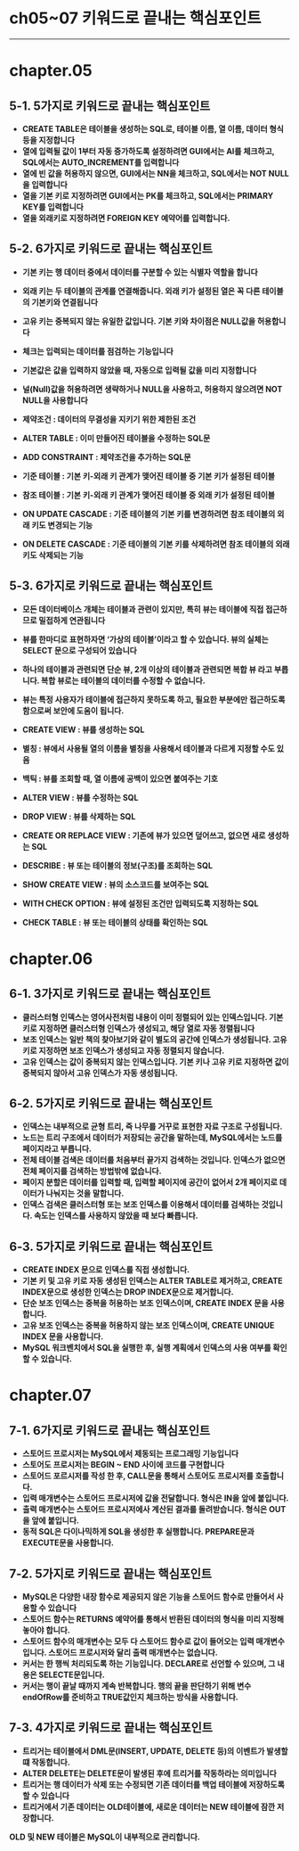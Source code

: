 # ch05~07 키워드로 끝내는 핵심포인트

---

# chapter.05

## 5-1. 5가지로 키워드로 끝내는 핵심포인트

- **CREATE TABLE은 테이블을 생성하는 SQL로, 테이블 이름, 열 이름, 데이터 형식 등을 지정합니다**
- **열에 입력될 값이 1부터 자동 증가하도록 설정하려면 GUI에서는 AI를 체크하고, SQL에서는 AUTO_INCREMENT를 입력합니다**
- **열에 빈 값을 허용하지 않으면, GUI에서는 NN을 체크하고, SQL에서는 NOT NULL을 입력합니다**
- **열을 기본 키로 지정하려면 GUI에서는 PK를 체크하고, SQL에서는 PRIMARY KEY를 입력합니다**
- **열을 외래키로 지정하려면 FOREIGN KEY 예약어를 입력합니다.**

## 5-2. 6가지로 키워드로 끝내는 핵심포인트

- **기본 키는 행 데이터 중에서 데이터를 구분할 수 있는 식별자 역할을 합니다**
- **외래 키는 두 테이블의 관계를 연결해줍니다. 외래 키가 설정된 열은 꼭 다른 테이블의 기본키와 연결됩니다**
- **고유 키는 중복되지 않는 유일한 값입니다. 기본 키와 차이점은 NULL값을 허용합니다**
- **체크는 입력되는 데이터를 점검하는 기능입니다**
- **기본값은 값을 입력하지 않았을 때, 자동으로 입력될 값을 미리 지정합니다**
- **널(Null)값을 허용하려면 생략하거나 NULL을 사용하고, 허용하지 않으려면 NOT NULL을 사용합니다**

- **제약조건 : 데이터의 무결성을 지키기 위한 제한된 조건**
- **ALTER TABLE : 이미 만들어진 테이블을 수정하는 SQL문**
- **ADD CONSTRAINT : 제약조건을 추가하는 SQL문**
- **기준 테이블 : 기본 키-외래 키 관계가 맺어진 테이블 중 기본 키가 설정된 테이블**
- **참조 테이블 : 기본 키-외래 키 관계가 맺어진 테이블 중 외래 키가 설정된 테이블**
- **ON UPDATE CASCADE : 기준 테이블의 기본 키를 변경하려면 참조 테이블의 외래 키도 변경되는 기능**
- **ON DELETE CASCADE : 기준 테이블의 기본 키를 삭제하려면 참조 테이블의 외래 키도 삭제되는 기능**

## 5-3. 6가지로 키워드로 끝내는 핵심포인트

- **모든 데이터베이스 개체는 테이블과 관련이 있지만, 특히 뷰는 테이블에 직접 접근하므로 밀접하게 연관됩니다**
- **뷰를 한마디로 표현하자면 ‘가상의 테이블’이라고 할 수 있습니다. 뷰의 실체는 SELECT 문으로 구성되어 있습니다**
- **하나의 테이블과 관련되면 단순 뷰, 2개 이상의 테이블과 관련되면 복합 뷰 라고 부릅니다. 복합 뷰로는 테이블의 데이터를 수정할 수 없습니다.**
- **뷰는 특정 사용자가 테이블에 접근하지 못하도록 하고, 필요한 부분에만 접근하도록 함으로써 보안에 도움이 됩니다.**

- **CREATE VIEW : 뷰를 생성하는 SQL**
- **별칭 : 뷰에서 사용될 열의 이름을 별칭을 사용해서 테이블과 다르게 지정할 수도 있음**
- **백틱 : 뷰를 조회할 때, 열 이름에 공백이 있으면 붙여주는 기호**
- **ALTER VIEW : 뷰를 수정하는 SQL**
- **DROP VIEW : 뷰를 삭제하는 SQL**
- **CREATE OR REPLACE VIEW : 기존에 뷰가 있으면 덮어쓰고, 없으면 새로 생성하는 SQL**
- **DESCRIBE : 뷰 또는 테이블의 정보(구조)를 조회하는 SQL**
- **SHOW CREATE VIEW : 뷰의 소스코드를 보여주는 SQL**
- **WITH CHECK OPTION : 뷰에 설정된 조건만 입력되도록 지정하는 SQL**
- **CHECK TABLE : 뷰 또는 테이블의 상태를 확인하는 SQL**

# chapter.06

## 6-1. 3가지로 키워드로 끝내는 핵심포인트

- **클러스터형 인덱스는 영어사전처럼 내용이 이미 정렬되어 있는 인덱스입니다. 기본 키로 지정하면 클러스터형 인덱스가 생성되고, 해당 열로 자동 정렬됩니다**
- **보조 인덱스는 일반 책의 찾아보기와 같이 별도의 공간에 인덱스가 생성됩니다. 고유 키로 지정하면 보조 인덱스가 생성되고 자동 정렬되지 않습니다.**
- **고유 인덱스는 값이 중복되지 않는 인덱스입니다. 기본 키나 고유 키로 지정하면 값이 중복되지 않아서 고유 인덱스가 자동 생성됩니다.**

## 6-2. 5가지로 키워드로 끝내는 핵심포인트

- **인덱스는 내부적으로 균형 트리, 즉 나무를 거꾸로 표현한 자료 구조로 구성됩니다.**
- **노드는 트리 구조에서 데이터가 저장되는 공간을 말하는데, MySQL에서는 노드를 페이지라고 부릅니다.**
- **전체 테이블 검색은 데이터를 처음부터 끝가지 검색하는 것입니다. 인덱스가 없으면 전체 페이지를 검색하는 방법밖에 없습니다.**
- **페이지 분할은 데이터를 입력할 때, 입력할 페이지에 공간이 없어서 2개 페이지로 데이터가 나눠지는 것을 말합니다.**
- **인덱스 검색은 클러스터형 또는 보조 인덱스를 이용해서 데이터를 검색하는 것입니다. 속도는 인덱스를 사용하지 않았을 때 보다 빠릅니다.**

## 6-3. 5가지로 키워드로 끝내는 핵심포인트

- **CREATE INDEX 문으로 인덱스를 직접 생성합니다.**
- **기본 키 및 고유 키로 자동 생성된 인덱스는 ALTER TABLE로 제거하고, CREATE INDEX문으로 생성한 인덱스는 DROP INDEX문으로 제거합니다.**
- **단순 보조 인덱스는 중복을 허용하는 보조 인덱스이며, CREATE INDEX 문을 사용합니다.**
- **고유 보조 인덱스는 중복을 허용하지 않는 보조 인덱스이며, CREATE UNIQUE INDEX 문을 사용합니다.**
- **MySQL 워크벤치에서 SQL을 실행한 후, 실행 계획에서 인덱스의 사용 여부를 확인할 수 있습니다.**

# chapter.07

## 7-1. 6가지로 키워드로 끝내는 핵심포인트

- **스토어드 프로시저는 MySQL에서 제동되는 프로그래밍 기능입니다**
- **스토어도 프로시저는 BEGIN ~ END 사이에 코드를 구현합니다**
- **스토어드 포르시저를 작성 한 후, CALL문을 통해서 스토어도 프로시저를 호출합니다.**
- **입력 매개변수는 스토어드 프로시저에 값을 전달합니다. 형식은 IN을 앞에 붙입니다.**
- **출력 매개변수는 스토어드 프로시저에사 계산된 결과를 돌려받습니다. 형식은 OUT을 앞에 붙입니다.**
- **동적 SQL은 다이나믹하게 SQL을 생성한 후 실행합니다. PREPARE문과 EXECUTE문을 사용합니다.**

## 7-2. 5가지로 키워드로 끝내는 핵심포인트

- **MySQL은 다양한 내장 함수로 제공되지 않은 기능을 스토어드 함수로 만들어서 사용할 수 있습니다**
- **스토어드 함수는 RETURNS 예약어를 통해서 반환된 데이터의 형식을 미리 지정해 놓아야 합니다.**
- **스토어드 함수의 매개변수는 모두 다 스토어드 함수로 값이 들어오는 입력 매개변수 입니다. 스토어드 프로시저와 달리 출력 매개변수는 없습니다.**
- **커서는 한 행씩 처리되도록 하는 기능입니다. DECLARE로 선언할 수 있으며, 그 내용은 SELECTE문입니다.**
- **커서는 행이 끝날 때까지 계속 반복합니다. 행의 끝을 판단하기 위해 변수 endOfRow를 준비하고 TRUE값인지 체크하는 방식을 사용합니다.**

## 7-3. 4가지로 키워드로 끝내는 핵심포인트

- **트리거는 테이블에서 DML문(INSERT, UPDATE, DELETE 등)의 이벤트가 발생할 떄 작동합니다.**
- **ALTER DELETE는 DELETE문이 발생된 후에 트리거를 작동하라는 의미입니다**
- **트리거는 행 데이터가 삭제 또는 수정되면 기존 데이터를 백업 테이블에 저장하도록 할 수 있습니다**
- **트리거에서 기존 데이터는 OLD테이블에, 새로운 데이터는 NEW 테이블에 잠깐 저장합니다.**

**OLD 및 NEW 테이블은 MySQL이 내부적으로 관리합니다.**
